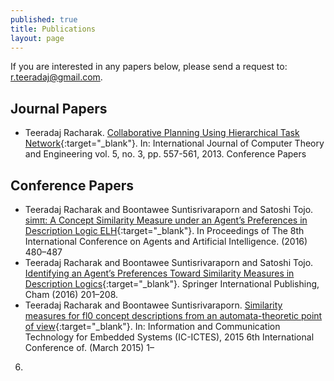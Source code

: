 ```yaml
---
published: true
title: Publications 
layout: page
---
```

If you are interested in any papers below, please send a request to: <r.teeradaj@gmail.com>.

Journal Papers
---------------------

*   Teeradaj Racharak. [Collaborative Planning Using Hierarchical Task Network](http://www.ijcte.org/index.php?m=content&c=index&a=show&catid=49&id=866){:target="_blank"}. 
In: International Journal of Computer Theory and Engineering vol. 5, no. 3, pp. 557-561, 2013. Conference Papers

Conference Papers
---------------------

*   Teeradaj Racharak and Boontawee Suntisrivaraporn and Satoshi Tojo. [simπ: A Concept Similarity
Measure under an Agent’s Preferences in Description Logic ELH](http://www.scitepress.org/DigitalLibrary/PublicationsDetail.aspx?ID=3RqLc2P0Eiw=&t=1){:target="_blank"}. In Proceedings of The 8th
International Conference on Agents and Artificial Intelligence. (2016) 480–487
*   Teeradaj Racharak and Boontawee Suntisrivaraporn and Satoshi Tojo. [Identifying an Agent’s
Preferences Toward Similarity Measures in Description Logics](http://link.springer.com/chapter/10.1007%2F978-3-319-31676-5_14){:target="_blank"}. Springer International Publishing,
Cham (2016) 201–208.
*   Teeradaj Racharak and Boontawee Suntisrivaraporn. [Similarity measures for fl0 concept
descriptions from an automata-theoretic point of view](http://ieeexplore.ieee.org/xpl/articleDetails.jsp?arnumber=7110811&newsearch=true&queryText=Teeradaj%20Racharak%20){:target="_blank"}. In: Information and Communication
Technology for Embedded Systems (IC-ICTES), 2015 6th International Conference of. (March 2015) 1–
6.
